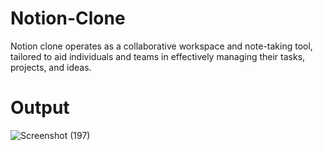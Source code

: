 # Notion-Clone
Notion clone operates as a collaborative workspace and note-taking tool, tailored to aid individuals and teams in effectively managing their tasks, projects, and ideas.

# Output
![Screenshot (197)](https://github.com/Shreya-Reddy-A/Notion-Clone/assets/122392746/c66ba41f-8a20-41bf-9477-03050b6149f9)
